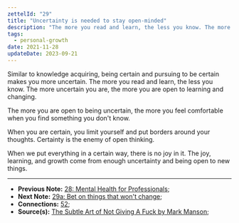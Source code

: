 ```yaml
---
zettelId: "29"
title: "Uncertainty is needed to stay open-minded"
description: "The more you read and learn, the less you know. The more uncertain you are, the more you are open to learning and changing."
tags:
  - personal-growth
date: 2021-11-28
updateDate: 2023-09-21
---
```


Similar to knowledge acquiring, being certain and pursuing to be certain makes you more uncertain. The more you read and learn, the less you know. The more uncertain you are, the more you are open to learning and changing.

The more you are open to being uncertain, the more you feel comfortable when you find something you don't know.

When you are certain, you limit yourself and put borders around your thoughts. Certainty is the enemy of open thinking.

When we put everything in a certain way, there is no joy in it. The joy, learning, and growth come from enough uncertainty and being open to new things.

---

- **Previous Note:** [28: Mental Health for Professionals](/notes/28/);
- **Next Note:** [29a: Bet on things that won't change](/notes/29a/);
- **Connections:** [52](/notes/52/);
- **Source(s):** [The Subtle Art of Not Giving A Fuck by Mark Manson](/the-subtle-art-of-not-giving-a-fuck-by-mark-manson-book-summary-review-and-notes/);

